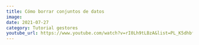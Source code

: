 ```yaml
---
title: Cómo borrar conjuntos de datos
image: 
date: 2021-07-27
category: Tutorial gestores
youtube_url: https://www.youtube.com/watch?v=rI0Lh9tLBzA&list=PL_K5dhbfg0DowESVMxKa2jpzcBsuqB-0h&index=10&ab_channel=Datasketch
---
```




